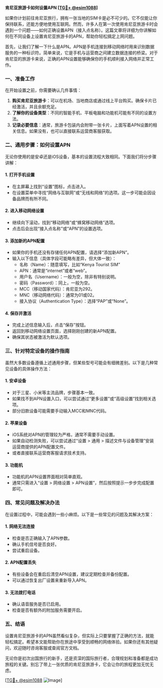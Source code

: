 **肯尼亚旅游卡如何设置APN [[TG💪+ @esim1088](https://t.me/s/esim1088)]**

如果你计划前往肯尼亚旅行，拥有一张当地的SIM卡是必不可少的。它不仅能让你保持联系，还能方便地使用互联网。然而，许多人在第一次使用肯尼亚旅游卡时会遇到一个问题——如何正确设置APN（接入点名称）。这篇文章将详细为你讲解如何在不同设备上设置肯尼亚旅游卡的APN，帮助你轻松搞定上网问题。

首先，让我们了解一下什么是APN。APN是手机连接到移动网络时用来识别数据服务的一种标识符。简单来说，它是手机与运营商之间建立数据连接的桥梁。对于肯尼亚的旅游卡来说，正确的APN设置能够确保你的手机顺利接入网络并正常工作。

### **一、准备工作**
在开始设置之前，你需要确认几件事情：
1. **购买肯尼亚旅游卡**：可以在机场、当地商店或通过线上平台购买。确保卡片已经激活，并且余额充足。
2. **了解你的设备类型**：不同的智能手机、平板电脑和功能机可能有不同的设置方法。
3. **记录必要信息**：通常，旅游卡包装内会附带一张卡片，上面写着APN设置的相关信息。如果没有，也可以直接联系运营商客服获取。

### **二、通用步骤：如何设置APN**
无论你使用的是安卓还是iOS设备，基本的设置流程大致相同。下面我们将分步骤讲解：

#### **1. 打开手机设置**
- 在主屏幕上找到“设置”图标，点击进入。
- 在设置菜单中寻找“网络与互联网”或“无线和网络”的选项。这一步可能会因设备品牌而有所不同。

#### **2. 进入移动网络设置**
- 继续向下滚动，找到“移动网络”或“蜂窝移动网络”选项。
- 点击后会出现“接入点名称”或“APN”的设置选项。

#### **3. 添加新的APN配置**
- 如果你的手机还没有存储任何APN配置，请选择“添加新APN”。
- 输入以下信息（具体字段可能略有差异，但大体一致）：
  - 名称（Name）：随意填写，比如“Kenya Tourist SIM”
  - APN：通常是“internet”或者“web”。
  - 用户名（Username）：一般为空，除非有特别说明。
  - 密码（Password）：同上，一般为空。
  - MCC（移动国家代码）：肯尼亚为292。
  - MNC（移动网络代码）：通常为01或02。
  - 接入协议（Authentication Type）：选择“PAP”或“None”。

#### **4. 保存并激活**
- 完成上述信息输入后，点击“保存”按钮。
- 返回到移动网络设置页面，选择刚刚创建的新APN配置。
- 确保其状态被激活为默认选项。

### **三、针对特定设备的操作指南**
虽然大多数设备遵循上述通用步骤，但某些型号可能会有细微差别。以下是几种常见设备的具体操作方法：

#### **1. 安卓设备**
- 对于三星、小米等主流品牌，步骤基本一致。
- 如果找不到APN设置入口，可以尝试通过“更多设置”或“高级设置”找到相关选项。
- 部分旧款设备可能需要手动输入MCC和MNC代码。

#### **2. 苹果设备**
- iOS系统对APN的管理较为严格，通常不需要手动设置。
- 如果自动检测失败，可以尝试通过“设置 > 通用 > 描述文件与设备管理”安装运营商提供的APN配置文件。
- 或者直接联系运营商客服请求技术支持。

#### **3. 功能机**
- 功能机的APN设置界面相对简单直观。
- 通常只需进入“设置 > 网络设置 > APN设置”，然后按照提示一步步完成配置即可。

### **四、常见问题及解决办法**
在设置过程中，可能会遇到一些小麻烦。以下是一些常见的问题及其解决方案：

#### **1. 网络无法连接**
- 检查是否正确输入了APN参数。
- 确认手机信号是否良好。
- 尝试重启设备。

#### **2. APN配置丢失**
- 有些设备会在重启后清空APN设置，建议定期检查并备份配置。
- 可以通过恢复出厂设置来重新导入APN。

#### **3. 无法拨打电话**
- 确认语音服务是否已启用。
- 检查是否有额外的附加服务需要开启。

### **五、结语**
设置肯尼亚旅游卡的APN虽然看似复杂，但实际上只要掌握了正确的方法，就能轻松搞定。希望本文能帮助你在旅途中享受到顺畅的网络体验。如果你还有其他疑问，欢迎随时咨询客服或查阅官方文档。

无论你是初次出国旅行的新手，还是资深的国际旅行者，合理规划和准备都是成功旅程的关键。别忘了带上一张优质的肯尼亚旅游卡，它会让你的旅程更加无忧无虑。

[[TG💪+ @esim1088](https://t.me/s/esim1088) ![Image](https://i.postimg.cc/4NQfJmqS/Snipaste-2025-05-13-00-14-12.png)]